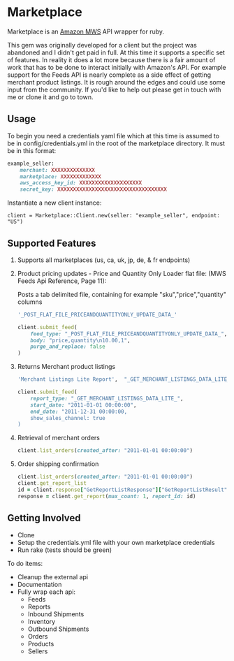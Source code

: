 Marketplace
===========

Marketplace is an [Amazon MWS](http://developer.amazonservices.com) API wrapper for ruby.

This gem was originally developed for a client but the project was abandoned and I didn't get paid in full. At this time it supports a specific set of features. In reality it does a lot more because there is a fair amount of work that has to be done to interact initially with Amazon's API. For example support for the Feeds API is nearly complete as a side effect of getting merchant product listings. It is rough around the edges and could use some input from the community. If you'd like to help out please get in touch with me or clone it and go to town.

Usage
-----

To begin you need a credentials yaml file which at this time is assumed to be in config/credentials.yml in the root of the marketplace directory. It must be in this format:

```ruby
example_seller:
    merchant: XXXXXXXXXXXXXX
    marketplace: XXXXXXXXXXXXX
    aws_access_key_id: XXXXXXXXXXXXXXXXXXXX
    secret_key: XXXXXXXXXXXXXXXXXXXXXXXXXXXXXXXXXXX
```

Instantiate a new client instance:

`client = Marketplace::Client.new(seller: "example_seller", endpoint: "US")`

Supported Features
------------------

1. Supports all marketplaces (us, ca, uk, jp, de, & fr endpoints)

2. Product pricing updates - Price and Quantity Only Loader flat file:  (MWS Feeds Api Reference, Page 11):

    Posts a tab delimited file, containing for example "sku","price","quantity" columns

    ```ruby
    '_POST_FLAT_FILE_PRICEANDQUANTITYONLY_UPDATE_DATA_'

    client.submit_feed(
        feed_type: "_POST_FLAT_FILE_PRICEANDQUANTITYONLY_UPDATE_DATA_",
        body: "price,quantity\n10.00,1",
        purge_and_replace: false
    )
    ```

3. Returns Merchant product listings

    ```ruby
    'Merchant Listings Lite Report',  "_GET_MERCHANT_LISTINGS_DATA_LITE_"

    client.submit_feed(
        report_type: "_GET_MERCHANT_LISTINGS_DATA_LITE_",
        start_date: "2011-01-01 00:00:00",
        end_date: "2011-12-31 00:00:00,
        show_sales_channel: true
    )
    ```

4. Retrieval of merchant orders

    ```ruby
    client.list_orders(created_after: "2011-01-01 00:00:00")
    ```

5. Order shipping confirmation

    ```ruby
    client.list_orders(created_after: "2011-01-01 00:00:00")
    client.get_report_list
    id = client.response["GetReportListResponse"]["GetReportListResult"]["ReportInfo"].first["ReportId"]
    response = client.get_report(max_count: 1, report_id: id)
    ```

Getting Involved
----------------

- Clone
- Setup the credentials.yml file with your own marketplace credentials
- Run rake (tests should be green)

To do items:

- Cleanup the external api
- Documentation
- Fully wrap each api:
  - Feeds
  - Reports
  - Inbound Shipments
  - Inventory
  - Outbound Shipments
  - Orders
  - Products
  - Sellers
